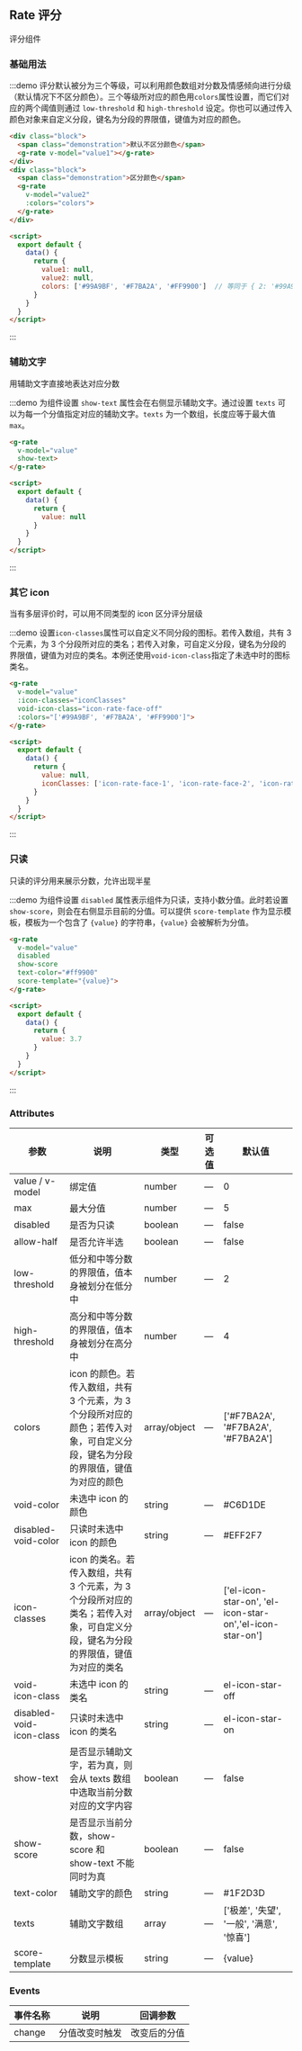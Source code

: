 ## Rate 评分

评分组件

### 基础用法

:::demo 评分默认被分为三个等级，可以利用颜色数组对分数及情感倾向进行分级（默认情况下不区分颜色）。三个等级所对应的颜色用`colors`属性设置，而它们对应的两个阈值则通过 `low-threshold` 和 `high-threshold` 设定。你也可以通过传入颜色对象来自定义分段，键名为分段的界限值，键值为对应的颜色。
```html
<div class="block">
  <span class="demonstration">默认不区分颜色</span>
  <g-rate v-model="value1"></g-rate>
</div>
<div class="block">
  <span class="demonstration">区分颜色</span>
  <g-rate
    v-model="value2"
    :colors="colors">
  </g-rate>
</div>

<script>
  export default {
    data() {
      return {
        value1: null,
        value2: null,
        colors: ['#99A9BF', '#F7BA2A', '#FF9900']  // 等同于 { 2: '#99A9BF', 4: { value: '#F7BA2A', excluded: true }, 5: '#FF9900' }
      }
    }
  }
</script>
```
:::

### 辅助文字

用辅助文字直接地表达对应分数

:::demo 为组件设置 `show-text` 属性会在右侧显示辅助文字。通过设置 `texts` 可以为每一个分值指定对应的辅助文字。`texts` 为一个数组，长度应等于最大值 `max`。
```html
<g-rate
  v-model="value"
  show-text>
</g-rate>

<script>
  export default {
    data() {
      return {
        value: null
      }
    }
  }
</script>
```
:::

### 其它 icon

当有多层评价时，可以用不同类型的 icon 区分评分层级

:::demo 设置`icon-classes`属性可以自定义不同分段的图标。若传入数组，共有 3 个元素，为 3 个分段所对应的类名；若传入对象，可自定义分段，键名为分段的界限值，键值为对应的类名。本例还使用`void-icon-class`指定了未选中时的图标类名。
```html
<g-rate
  v-model="value"
  :icon-classes="iconClasses"
  void-icon-class="icon-rate-face-off"
  :colors="['#99A9BF', '#F7BA2A', '#FF9900']">
</g-rate>

<script>
  export default {
    data() {
      return {
        value: null,
        iconClasses: ['icon-rate-face-1', 'icon-rate-face-2', 'icon-rate-face-3'] // 等同于 { 2: 'icon-rate-face-1', 4: { value: 'icon-rate-face-2', excluded: true }, 5: 'icon-rate-face-3' }
      }
    }
  }
</script>
```
:::

### 只读

只读的评分用来展示分数，允许出现半星

:::demo 为组件设置 `disabled` 属性表示组件为只读，支持小数分值。此时若设置 `show-score`，则会在右侧显示目前的分值。可以提供 `score-template` 作为显示模板，模板为一个包含了 `{value}` 的字符串，`{value}` 会被解析为分值。
```html
<g-rate
  v-model="value"
  disabled
  show-score
  text-color="#ff9900"
  score-template="{value}">
</g-rate>

<script>
  export default {
    data() {
      return {
        value: 3.7
      }
    }
  }
</script>
```
:::

### Attributes
| 参数      | 说明    | 类型      | 可选值       | 默认值   |
|---------- |-------- |---------- |-------------  |-------- |
| value / v-model | 绑定值 | number | — | 0 |
| max | 最大分值 | number | — | 5 |
| disabled | 是否为只读 | boolean | — | false |
| allow-half | 是否允许半选 | boolean | — | false |
| low-threshold | 低分和中等分数的界限值，值本身被划分在低分中 | number | — | 2 |
| high-threshold | 高分和中等分数的界限值，值本身被划分在高分中 | number | — | 4 |
| colors | icon 的颜色。若传入数组，共有 3 个元素，为 3 个分段所对应的颜色；若传入对象，可自定义分段，键名为分段的界限值，键值为对应的颜色 | array/object | — | ['#F7BA2A', '#F7BA2A', '#F7BA2A'] |
| void-color | 未选中 icon 的颜色 | string | — | #C6D1DE |
| disabled-void-color | 只读时未选中 icon 的颜色 | string | — | #EFF2F7 |
| icon-classes | icon 的类名。若传入数组，共有 3 个元素，为 3 个分段所对应的类名；若传入对象，可自定义分段，键名为分段的界限值，键值为对应的类名 | array/object | — | ['el-icon-star-on', 'el-icon-star-on','el-icon-star-on'] |
| void-icon-class | 未选中 icon 的类名 | string | — | el-icon-star-off |
| disabled-void-icon-class | 只读时未选中 icon 的类名 | string | — | el-icon-star-on |
| show-text | 是否显示辅助文字，若为真，则会从 texts 数组中选取当前分数对应的文字内容 | boolean | — | false |
| show-score | 是否显示当前分数，show-score 和 show-text 不能同时为真 | boolean | — | false |
| text-color | 辅助文字的颜色 | string | — | #1F2D3D |
| texts | 辅助文字数组 | array | — | ['极差', '失望', '一般', '满意', '惊喜'] |
| score-template | 分数显示模板 | string | — | {value} |

### Events
| 事件名称      | 说明    | 回调参数      |
|---------- |-------- |---------- |
| change | 分值改变时触发 | 改变后的分值 |

